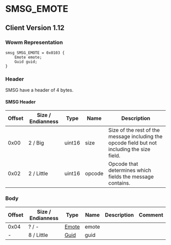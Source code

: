 # SMSG_EMOTE

## Client Version 1.12

### Wowm Representation
```rust,ignore
smsg SMSG_EMOTE = 0x0103 {
    Emote emote;
    Guid guid;
}
```
### Header

SMSG have a header of 4 bytes.

#### SMSG Header

| Offset | Size / Endianness | Type   | Name   | Description |
| ------ | ----------------- | ------ | ------ | ----------- |
| 0x00   | 2 / Big           | uint16 | size   | Size of the rest of the message including the opcode field but not including the size field.|
| 0x02   | 2 / Little        | uint16 | opcode | Opcode that determines which fields the message contains.|

### Body

| Offset | Size / Endianness | Type | Name | Description | Comment |
| ------ | ----------------- | ---- | ---- | ----------- | ------- |
| 0x04 | ? / - | [Emote](emote.md) | emote |  |  |
| - | 8 / Little | [Guid](../spec/packed-guid.md) | guid |  |  |


